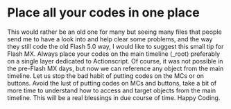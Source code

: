 # Place all your codes in one place

This would rather be an old one for many but seeing many files that people send me to have a look into and help clear some problems, and the way they still code the old Flash 5.0 way, I would like to suggest this small tip for Flash MX. Always place your codes on the main timeline (_root) preferably on a single layer dedicated to Actionscript. Of course, it was not possible in the pre-Flash MX days, but now we can reference any object from the main timeline. Let us stop the bad habit of putting codes on the MCs or on buttons. Avoid the lust of putting codes on MCs and buttons, take a bit of more time to understand how to access and target objects from the main timeline. This will be a real blessings in due course of time. Happy Coding.
